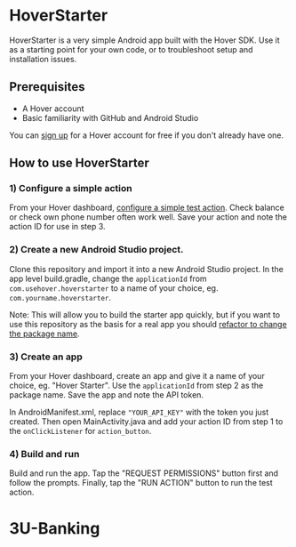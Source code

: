 # HoverStarter
HoverStarter is a very simple Android app built with the Hover SDK. Use it as a starting point for your own code, or to troubleshoot setup and installation issues.

## Prerequisites
 - A Hover account
 - Basic familiarity with GitHub and Android Studio

You can [sign up](https://www.usehover.com/u/sign_up) for a Hover account for free if you don't already have one.

## How to use HoverStarter

### 1) Configure a simple action
From your Hover dashboard, [configure a simple test action](https://www.usehover.com/docs/actions). Check balance or check own phone number often work well. Save your action and note the action ID for use in step 3.

### 2) Create a new Android Studio project.
Clone this repository and import it into a new Android Studio project. In the app level build.gradle, change the `applicationId` from `com.usehover.hoverstarter` to a name of your choice, eg. `com.yourname.hoverstarter`.

Note: This will allow you to build the starter app quickly, but if you want to use this repository as the basis for a real app you should [refactor to change the package name](https://stackoverflow.com/questions/16804093/rename-package-in-android-studio).

### 3) Create an app
From your Hover dashboard, create an app and give it a name of your choice, eg. "Hover Starter". Use the `applicationId` from step 2 as the package name. Save the app and note the API token.

In AndroidManifest.xml, replace `"YOUR_API_KEY"` with the token you just created. Then open MainActivity.java and add your action ID from step 1 to the `onClickListener` for `action_button`.

### 4) Build and run
Build and run the app. Tap the "REQUEST PERMISSIONS" button first and follow the prompts. Finally, tap the "RUN ACTION" button to run the test action.
# 3U-Banking
